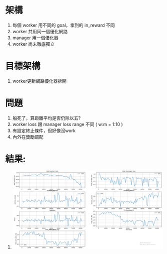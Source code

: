 # 架構
1. 每個 worker 用不同的 goal，拿到的 in_reward 不同
2. worker 共用同一個優化網路
3. manager 用一個優化器
4. worker 尚未徹底獨立

# 目標架構
1. worker更新網路優化器拆開

# 問題
1. 船死了，算距離平均是否仍除以五?
2. worker loss 跟 manager loss range 不同 ( w:m = 1:10 )
3. 有設定終止條件，但好像沒work
4. 內外在獎勵調配

# 結果:
1. ![image](https://github.com/Yuu-Hsuan/CMO/blob/main/5v5/code/0617_1734/graph/11.png)
